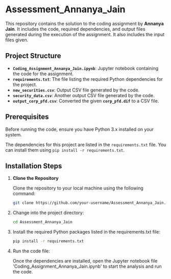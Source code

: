 # Assessment_Annanya_Jain

This repository contains the solution to the coding assignment by **Annanya Jain**. It includes the code, required dependencies, and output files generated during the execution of the assignment. It also includes the input files given. 

## Project Structure

- **`Coding_Assignment_Annanya_Jain.ipynb`**: Jupyter notebook containing the code for the assignment.
- **`requirements.txt`**: The file listing the required Python dependencies for the project.
- **`new_securities.csv`**: Output CSV file generated by the code.
- **`security_data.csv`**: Another output CSV file generated by the code.
- **`output_corp_pfd.csv`**: Converted the given **`corp_pfd.dif`** to a CSV file. 
## Prerequisites

Before running the code, ensure you have Python 3.x installed on your system.

The dependencies for this project are listed in the `requirements.txt` file. You can install them using `pip install -r requirements.txt`.

## Installation Steps

1. **Clone the Repository**

   Clone the repository to your local machine using the following command:

   ```bash
   git clone https://github.com/your-username/Assessment_Annanya_Jain.git

2. Change into the project directory:
   
   ```bash
   cd Assessment_Annanya_Jain

3. Install the required Python packages listed in the requirements.txt file:

   ```bash
   pip install -r requirements.txt

4. Run the code file:
   
   Once the dependencies are installed, open the Jupyter notebook file 'Coding_Assignment_Annanya_Jain.ipynb' to start the analysis and run the code. 
